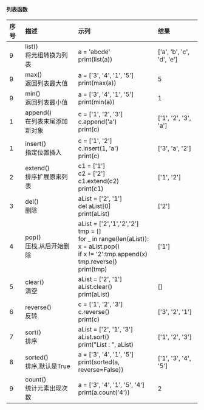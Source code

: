 #### 列表函数
| 序号 | 描述 | 示列     | 结果     |
| :-   | :-   | :-   | :-   |
| 9|list() <br> 将元组转换为列表       |a = 'abcde' <br> print(list(a))|['a', 'b', 'c', 'd', 'e']|
| 9|max() <br> 返回列表最大值          |a = ['3', '4', '1', '5'] <br> print(max(a))     |5|
| 9|min() <br> 返回列表最小值          |a = ['3', '4', '1', '5'] <br> print(min(a))     |1|
| 1|append() <br> 在列表末尾添加新对象 |c = ['1', '2', '3'] <br> c.append('a') <br> print(c)|['1', '2', '3', 'a']|
| 1|insert() <br> 指定位置插入         |c = ['1', '2'] <br> c.insert(1, 'a') <br> print(c)|['3', 'a', '2']|
| 2|extend() <br> 排序扩展原来列表     |c1 = ['1'] <br> c2 = ['2'] <br> c1.extend(c2) <br> print(c1)|['1', '2']|
| 3|del() <br> 删除                    |aList = ['2', '1'] <br> del aList[0] <br> print(aList)|['2']|
| 4|pop() <br> 压栈,从后开始删除       |aList = ['2','1','2','2'] <br> tmp = [] <br> for _ in range(len(aList)): <br>     x = aList.pop() <br>     if x != '2':tmp.append(x) <br> tmp.reverse() <br> print(tmp)|['1']|
| 5|clear() <br> 清空                  |aList = ['2', '1'] <br> aList.clear() <br> print(aList)|[]|
| 6|reverse() <br> 反转                |c = ['1', '2', '3'] <br> c.reverse() <br> print(c)|['3', '2', '1']|
| 7|sort() <br> 排序                   |aList = ['2', '1', '3'] <br> aList.sort() <br> print("List : ", aList)|['1', '2', '3']|
| 8|sorted() <br> 排序,默认是True      |a = ['3', '4', '1', '5'] <br> print(sorted(a, reverse=False))|['1', '3', '4', '5']|
| 9|count() <br> 统计元素出现次数      |a = ['3', '4', '1', '5', '4'] <br> print(a.count('4'))|2|
